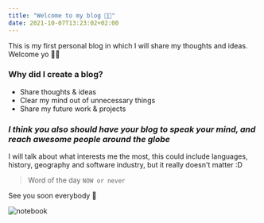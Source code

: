 ```yaml
---
title: "Welcome to my blog 👋🏻"
date: 2021-10-07T13:23:02+02:00
---
```


This is my first personal blog in which I will share my thoughts and ideas. Welcome yo 👋🏻

### Why did I create a blog?

- Share thoughts & ideas 
- Clear my mind out of unnecessary things
- Share my future work & projects

### *I think you also should have your blog to speak your mind, and reach awesome people around the globe*

I will talk about what interests me the most, this could include languages, history, geography and software industry, but it really doesn't matter :D


> Word of the day `NOW or never`

See you soon everybody 🤩

![notebook](https://i.imgur.com/yLiXGGL.jpg)